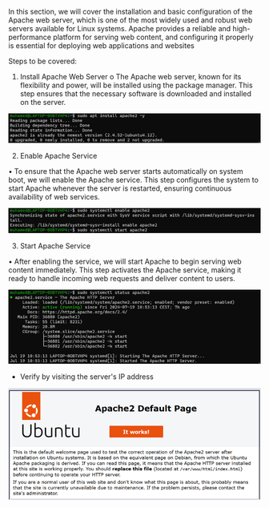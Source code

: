 In this section, we will cover the installation and basic configuration of the Apache web server, which is one of the most widely used and robust web servers available for Linux systems. Apache provides a reliable and high-performance platform for serving web content, and configuring it properly is essential for deploying web applications and websites

Steps to be covered:

1.	Install Apache Web Server
o	The Apache web server, known for its flexibility and power, will be installed using the package manager. This step ensures that the necessary software is downloaded and installed on the server.
 
![screenshot1](screenshots/Picture1.png)

2.	Enable Apache Service

•	To ensure that the Apache web server starts automatically on system boot, we will enable the Apache service. This step configures the system to start Apache whenever the server is restarted, ensuring continuous availability of web services.

![screenshot1](screenshots/Picture2.png)


3.	Start Apache Service
   
•	After enabling the service, we will start Apache to begin serving web content immediately. This step activates the Apache service, making it ready to handle incoming web requests and deliver content to users.
 
 ![screenshot1](screenshots/Picture3.png)
 

 - Verify by visiting the server's IP address

 ![screenshot1](screenshots/Picture4.png)

